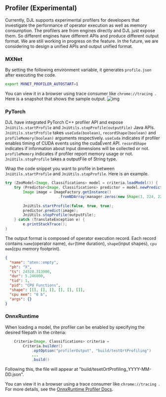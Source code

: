 ## Profiler (Experimental)

Currently, DJL supports experimental profilers for developers that 
investigate the performance of operator execution as well as memory consumption.
The profilers are from engines directly and DJL just expose them. 
So different engines have different APIs and produce different output format.
We are still working in progress on the feature.
In the future, we are considering to design a unified APIs and output unified format. 

### MXNet

By setting the following environment variable, it generates `profile.json` after executing the code.

```bash
export MXNET_PROFILER_AUTOSTART=1
```

You can view it in a browser using trace consumer like `chrome://tracing `. Here is a snapshot that shows the sample output.
![img](https://raw.githubusercontent.com/dmlc/web-data/master/mxnet/tutorials/python/profiler/profiler_output_chrome.png)

### PyTorch

DJL have integrated PyTorch C++ profiler API and expose `JniUtils.startProfile` and `JniUtils.stopProfile(outputFile)` Java APIs.
`JniUtils.startProfile` takes `useCuda(boolean)`, `recordShape(boolean)` and `profileMemory(boolean)` arguments respectively.
`useCuda` indicates if profiler enables timing of CUDA events using the cudaEvent API.
`recordShape` indicates if information about input dimensions will be collected or not.
`profileMemory` indicates if profiler report memory usage or not.
`JniUtils.stopProfile` takes a outputFile of String type.

Wrap the code snippet you want to profile in between `JniUtils.startProfile` and `JniUtils.stopProfile`.
Here is an example.

```java
try (ZooModel<Image, Classifications> model = criteria.loadModel()) {
    try (Predictor<Image, Classifications> predictor = model.newPredictor()) {
        Image image = ImageFactory.getInstance()
                        .fromNDArray(manager.zeros(new Shape(3, 224, 224), DataType.UINT8));
                        
        JniUtils.startProfile(false, true, true);
        predictor.predict(image);
        JniUtils.stopProfile(outputFile);
    } catch (TranslateException e) {
        e.printStackTrace();
}
```

The output format is composed of operator execution record. 
Each record contains `name`(operator name), `dur`(time duration), `shape`(input shapes), `cpu mem`(cpu memory footprint).

```json
{
  "name": "aten::empty",
  "ph": "X",
  "ts": 24528.313000,
  "dur": 5.246000,
  "tid": 1,
  "pid": "CPU Functions",
  "shape": [[], [], [], [], [], []],
  "cpu mem": "0 b",
  "args": {}
}
```

### OnnxRuntime

When loading a model, the profiler can be enabled by specifying the desired filepath in the criteria:

```java
    Criteria<Image, Classifications> criteria =
        Criteria.builder()
            .optOption("profilerOutput", "build/testOrtProfiling")
            ...
            .build()
```

Following this, the file will appear at "build/tesetOrtProfiling_YYYY-MM-DD.json".

You can view it in a browser using a trace consumer like `chrome://tracing `.
For more details, see the [OnnxRuntime Profiler Docs](https://onnxruntime.ai/docs/performance/tune-performance/profiling-tools.html).
